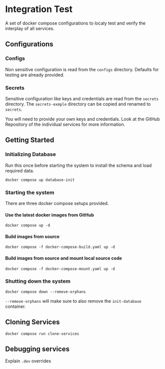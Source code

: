 # Integration Test

A set of docker compose configurations to localy test and verify the interplay of all services.

## Configurations

### Configs

Non sensitive configuration is read from  the `configs` directory. Defaults for testing are already provided.

### Secrets

Sensitive configuration like keys and credentials are read from the `secrets` directory. The `secrets-exmple` directory can be copied and renamed to `secrets`. 

You will need to provide your own keys and credentials. Look at the GitHub Repository of the individual services for more information.

## Getting Started

### Initializing Database

Run this once before starting the system to install the schema and load required data.

```
docker compose up database-init
```

### Starting the system

There are three docker compose setups provided.

#### Use the latest docker images from GitHub

```
docker compose up -d
```

#### Build images from source

```
docker compose -f docker-compose-build.yaml up -d
```

#### Build images from source and mount local source code

```
docker compose -f docker-compose-mount.yaml up -d
```

### Shutting down the system

```
docker compose down --remove-orphans
```

`--remove-orphans` will make sure to also remove the `init-database` container.

## Cloning Services

```
docker compose run clone-services
```

## Debugging services

Explain `.dev` overrides
